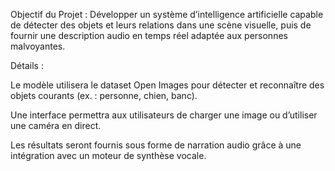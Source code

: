 Objectif du Projet : Développer un système d’intelligence artificielle capable de détecter des objets et leurs relations dans une scène visuelle, puis de fournir une description audio en temps réel adaptée aux personnes malvoyantes.

Détails :

Le modèle utilisera le dataset Open Images pour détecter et reconnaître des objets courants (ex. : personne, chien, banc).

Une interface permettra aux utilisateurs de charger une image ou d’utiliser une caméra en direct.

Les résultats seront fournis sous forme de narration audio grâce à une intégration avec un moteur de synthèse vocale.
